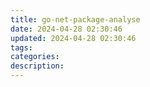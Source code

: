 ```yaml
---
title: go-net-package-analyse
date: 2024-04-28 02:30:46
updated: 2024-04-28 02:30:46
tags:
categories:
description:
---
```

